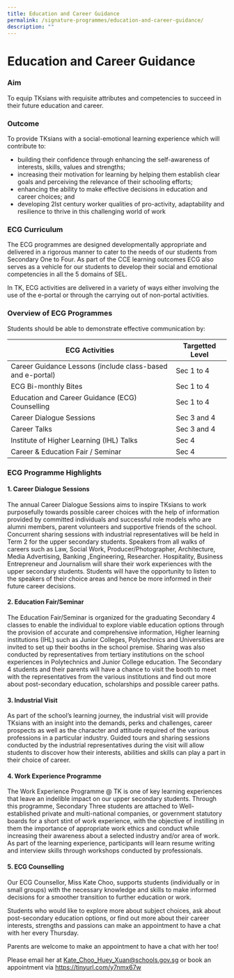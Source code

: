 ```yaml
---
title: Education and Career Guidance
permalink: /signature-programmes/education-and-career-guidance/
description: ""
---
```

# Education and Career Guidance
### **Aim**

To equip TKsians with requisite attributes and competencies to succeed in their future education and career.

### **Outcome**

To provide TKsians with a social-emotional learning experience which will contribute to:

*   building their confidence through enhancing the self-awareness of interests, skills, values and strengths;
*   increasing their motivation for learning by helping them establish clear goals and perceiving the relevance of their schooling efforts;
*   enhancing the ability to make effective decisions in education and career choices; and
*   developing 2lst century worker qualities of pro-activity, adaptability and resilience to thrive in this challenging world of work

### **ECG Curriculum**

The ECG programmes are designed developmentally appropriate and delivered in a rigorous manner to cater to the needs of our students from Secondary One to Four. As part of the CCE learning outcomes ECG also serves as a vehicle for our students to develop their social and emotional competencies in all the 5 domains of SEL.

In TK, ECG activities are delivered in a variety of ways either involving the use of the e-portal or through the carrying out of non-portal activities.

### **Overview of ECG Programmes**

Students should be able to demonstrate effective communication by:

| ECG Activities | Targetted Level |
| --- | --- |
| Career Guidance Lessons (include class-based and e-portal) | Sec 1 to 4 |
| ECG Bi-monthly Bites | Sec 1 to 4 |
| Education and Career Guidance (ECG) Counselling | Sec 1 to 4 |
| Career Dialogue Sessions | Sec 3 and 4 |
| Career Talks | Sec 3 and 4 |
| Institute of Higher Learning (IHL) Talks | Sec 4 |
| Career & Education Fair / Seminar | Sec 4|

### **ECG Programme Highlights**

#### 1\. Career Dialogue Sessions

The annual Career Dialogue Sessions aims to inspire TKsians to work purposefully towards possible career choices with the help of information provided by committed individuals and successful role models who are alumni members, parent volunteers and supportive friends of the school. Concurrent sharing sessions with industrial representatives will be held in Term 2 for the upper secondary students. Speakers from all walks of careers such as Law, Social Work, Producer/Photographer, Architecture, Media Advertising, Banking ,Engineering, Researcher. Hospitality, Business Entrepreneur and Journalism will share their work experiences with the upper secondary students. Students will have the opportunity to listen to the speakers of their choice areas and hence be more informed in their future career decisions.

#### 2\. Education Fair/Seminar

The Education Fair/Seminar is organized for the graduating Secondary 4 classes to enable the individual to explore viable education options through the provision of accurate and comprehensive information, Higher learning institutions (IHL) such as Junior Colleges, Polytechnics and Universities are invited to set up their booths in the school premise. Sharing was also conducted by representatives from tertiary institutions on the school experiences in Polytechnics and Junior College education. The Secondary 4 students and their parents will have a chance to visit the booth to meet with the representatives from the various institutions and find out more about post-secondary education, scholarships and possible career paths.

#### 3\. Industrial Visit

As part of the school’s learning journey, the industrial visit will provide TKsians with an insight into the demands, perks and challenges, career prospects as well as the character and attitude required of the various professions in a particular industry. Guided tours and sharing sessions conducted by the industrial representatives during the visit will allow students to discover how their interests, abilities and skills can play a part in their choice of career.

#### 4\. Work Experience Programme

The Work Experience Programme @ TK is one of key learning experiences that leave an indelible impact on our upper secondary students. Through this programme, Secondary Three students are attached to Well-established private and multi-national companies, or government statutory boards for a short stint of work experience, with the objective of instilling in them the importance of appropriate work ethics and conduct while increasing their awareness about a selected industry and/or area of work. As part of the learning experience, participants will learn resume writing and interview skills through workshops conducted by professionals.

#### 5\. ECG Counselling

Our ECG Counsellor, Miss Kate Choo, supports students (individually or in small groups) with the necessary knowledge and skills to make informed decisions for a smoother transition to further education or work.

Students who would like to explore more about subject choices, ask about post-secondary education options, or find out more about their career interests, strengths and passions can make an appointment to have a chat with her every Thursday.

Parents are welcome to make an appointment to have a chat with her too!

Please email her at [Kate\_Choo\_Huey\_Xuan@schools.gov.sg](mailto:Kate_Choo_Huey_Xuan@schools.gov.sg) or book an appointment via <a href="https://www.google.com/url?q=https%3A%2F%2Ftinyurl.com%2Fy7nmx67w&sa=D&sntz=1&usg=AFQjCNGkl3JCdm9M_HqG9MgxAxO9NuFrVg" target="_blank">https://tinyurl.com/y7nmx67w</a>
